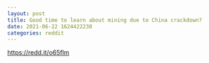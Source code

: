 ```yaml
--- 
layout: post 
title: Good time to learn about mining due to China crackdown? 
date: 2021-06-22 1624422230 
categories: reddit 
--- 
```

https://redd.it/o65flm